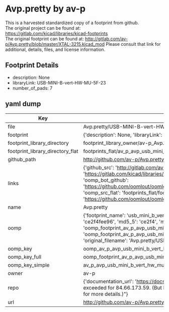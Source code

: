 # Avp.pretty by av-p  
This is a harvested standardized copy of a footprint from github.  
The original project can be found at:  
https://gitlab.com/kicad/libraries/kicad-footprints  
The original footprint can be found at:
http://gitlab.com/av-p/Avp.pretty/blob/master/XTAL-3215.kicad_mod
Please consult that link for additional, details, files, and license information.  
## Footprint Details
* description: None  
* libraryLink: USB-MINI-B-vert-HW-MU-5F-23  
* number_of_pads: 7  
## yaml dump  
| Key | Value |  
| --- | --- |  
| file | Avp.pretty/USB-MINI-B-vert-HW-MU-5F-23.kicad_mod |  
| footprint | {'description': None, 'libraryLink': 'USB-MINI-B-vert-HW-MU-5F-23', 'number_of_pads': 7} |  
| footprint_library_directory | footprint_library_owner/av-p_Avp.pretty |  
| footprint_library_directory_flat | footprints_flat/av_p_avp_usb_mini_b_vert_hw_mu_5f_23/working |  
| github_path | http://github.com/av-p/Avp.pretty/blob/master/USB-MINI-B-vert-HW-MU-5F-23.kicad_mod |  
| links | {'github_src': 'http://gitlab.com/av-p/Avp.pretty/blob/master/XTAL-3215.kicad_mod', 'github_src_repo': 'https://gitlab.com/kicad/libraries/kicad-footprints', 'oomp_bot': 'footprints/av_p_avp_usb_mini_b_vert_hw_mu_5f_23/working', 'oomp_bot_github': 'https://github.com/oomlout/oomlout_oomp_footprint_bot/tree/main/footprints/av_p_avp_usb_mini_b_vert_hw_mu_5f_23/working', 'oomp_src_flat': 'footprints_flat/footprints_flat/av_p_avp_usb_mini_b_vert_hw_mu_5f_23/working', 'oomp_src_flat_github': 'https://github.com/oomlout/oomlout_oomp_footprint_src/tree/main/footprints_flat/av_p_avp_usb_mini_b_vert_hw_mu_5f_23/working'} |  
| name | Avp.pretty |  
| oomp | {'footprint_name': 'usb_mini_b_vert_hw_mu_5f_23', 'library_name': 'avp', 'md5': 'ce2f4fee9682fb2d168b9fd5eeea940e', 'md5_10': 'ce2f4fee96', 'md5_5': 'ce2f4', 'md5_6': 'ce2f4f', 'oomp_key': 'oomp_av_p_avp_usb_mini_b_vert_hw_mu_5f_23', 'oomp_key_extra': 'oomp_footprint_av_p_avp_usb_mini_b_vert_hw_mu_5f_23', 'oomp_key_full': 'oomp_footprint_av_p_avp_usb_mini_b_vert_hw_mu_5f_23_ce2f4f', 'oomp_key_simple': 'av_p_avp_usb_mini_b_vert_hw_mu_5f_23', 'original_filename': 'Avp.pretty/USB-MINI-B-vert-HW-MU-5F-23.kicad_mod', 'owner_name': 'av_p'} |  
| oomp_key | oomp_av_p_avp_usb_mini_b_vert_hw_mu_5f_23 |  
| oomp_key_full | oomp_footprint_av_p_avp_usb_mini_b_vert_hw_mu_5f_23 |  
| oomp_key_simple | av_p_avp_usb_mini_b_vert_hw_mu_5f_23 |  
| owner | av-p |  
| repo | {'documentation_url': 'https://docs.github.com/rest/overview/resources-in-the-rest-api#rate-limiting', 'message': "API rate limit exceeded for 84.66.173.59. (But here's the good news: Authenticated requests get a higher rate limit. Check out the documentation for more details.)"} |  
| url | http://github.com/av-p/Avp.pretty |  

